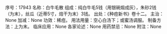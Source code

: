 序号：17943
名称：白牛毛散
组成：纯白牛毛5钱（用银碗煅成灰），朱砂2钱（为末），丝瓜（近蒂5寸，焙干为末）3钱。
出处：《种痘新书》卷十二。
主治：None
加减：None
功效：稀痘。
用法用量：空心白汤下；或蜜汤调服。
制备方法：上为末。
临床应用：None
各家论述：None
用药禁忌：None
附注：None
